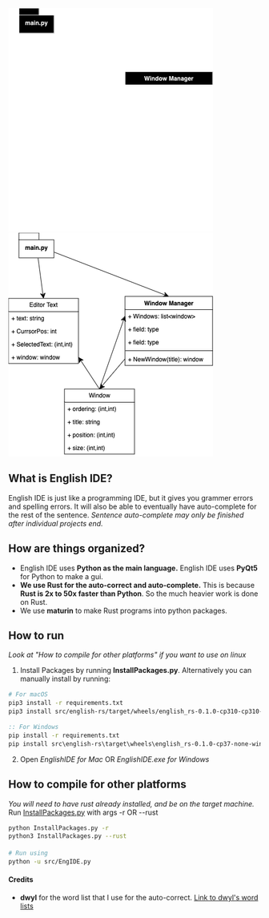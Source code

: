 ![classdiagram](https://raw.githubusercontent.com/jemrules/English-IDE/main/readmeAssets/classdiagram_dark.png#gh-dark-mode-only)
![classdiagram](https://raw.githubusercontent.com/jemrules/English-IDE/main/readmeAssets/classdiagram_light.png#gh-light-mode-only)
## What is English IDE?
English IDE is just like a programming IDE, but it gives you grammer errors and spelling errors. It will also be able to eventually have auto-complete for the rest of the sentence. *Sentence auto-complete may only be finished after individual projects end.*

## How are things organized?
- English IDE uses **Python as the main language.** English IDE uses **PyQt5** for Python to make a gui.
- **We use Rust for the auto-correct and auto-complete.** This is because **Rust is 2x to 50x faster than Python**. So the much heavier work is done on Rust.
- We use **maturin** to make Rust programs into python packages.

## How to run
_Look at "How to compile for other platforms" if you want to use on linux_
1. Install Packages by running **InstallPackages.py**. Alternatively you can manually install by running:
```bash
# For macOS
pip3 install -r requirements.txt
pip3 install src/english-rs/target/wheels/english_rs-0.1.0-cp310-cp310-macosx_11_0_arm64.whl
```
```bat
:: For Windows
pip install -r requirements.txt
pip install src\english-rs\target\wheels\english_rs-0.1.0-cp37-none-win_amd64.whl
```
2. Open *EnglishIDE for Mac* OR *EnglishIDE.exe for Windows*

## How to compile for other platforms
_You will need to have rust already installed, and be on the target machine._
Run [InstallPackages.py](https://github.com/jemrules/English-IDE/blob/Windows/InstallPackages.py) with args -r OR --rust
```bash
python InstallPackages.py -r
python3 InstallPackages.py --rust

# Run using
python -u src/EngIDE.py
```

#### Credits
 - **dwyl** for the word list that I use for the auto-correct. [Link to dwyl's word lists](https://github.com/dwyl/english-words/tree/master)
